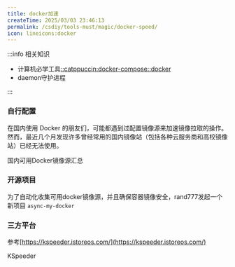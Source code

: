 ```yaml
---
title: docker加速
createTime: 2025/03/03 23:46:13
permalink: /csdiy/tools-must/magic/docker-speed/
icon: lineicons:docker
---
```


:::info 相关知识
- 计算机必学工具[::catppuccin:docker-compose::docker](/csdiy/tools-must/docker/)
- daemon守护进程

:::

### 自行配置

在国内使用 Docker 的朋友们，可能都遇到过配置镜像源来加速镜像拉取的操作。然而，最近几个月发现许多曾经常用的国内镜像站（包括各种云服务商和高校镜像站）已经无法使用。

<LinkCard icon="iconoir:network-solid" href="https://www.coderjia.cn/archives/dba3f94c-a021-468a-8ac6-e840f85867ea" title="Mirror List">国内可用Docker镜像源汇总</LinkCard>



### 开源项目

为了自动化收集可用docker镜像源，并且确保容器镜像安全，rand777发起一个新项目 `async-my-docker`

<RepoCard repo="PGuideDev/async-my-docker"></RepoCard>

### 三方平台

参考[https://kspeeder.istoreos.com/](https://kspeeder.istoreos.com/)

KSpeeder